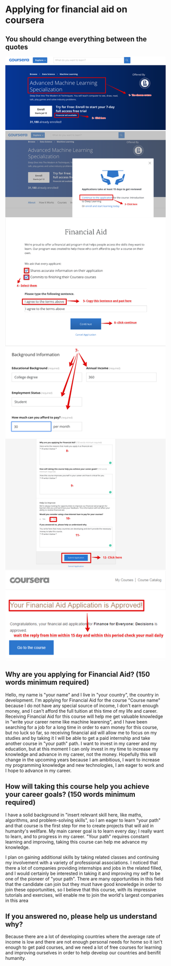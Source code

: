 # Applying for financial aid on coursera 

## You should change everything between the quotes
![1](images/1-2.png)
![2](images/3.png)
![3](images/4.png)
![4](images/5.png)
![5](images/6.png)
![6](images/7.png)

## Why are you applying for Financial Aid? (150 words minimum required)
Hello, my name is "your name" and I live in "your country", the country in development. I'm applying for Financial Aid for the course "Course name" because I do not have any special source of income, I don't earn enough money, and I can't afford the full tuition at this time of my life and career.
Receiving Financial Aid for this course will help me get valuable knowledge in "write your career neme like machine learening",  and I have been searching for a job for a long time in order to earn money for this course, but no luck so far, so receiving financial aid will allow me to focus on my studies and by taking it I will be able to get a paid internship and take another course in "your path" path.
I want to invest in my career and my education, but at this moment I can only invest in my time to increase my knowledge and advance in my career, not the money. Hopefully this will change in the upcoming years because I am ambitious, I want to increase my programming knowledge and new technologies, I am eager to work and I hope to advance in my career.


## How will taking this course help you achieve your career goals? (150 words minimum required)
I have a solid background in "insert relevant skill here, like maths, algorithms, and problem-solving skills", so I am eager to learn "your path" and that course is the first step for me to create projects that will aid in humanity's wellfare. 
My main career goal is to learn every day; I really want to learn, and to progress in my career.
"Your path" requires constant learning and improving, taking this course can help me advance my knowledge.

I plan on gaining additional skills by taking related classes and continuing my involvement with a variety of professional associations. I noticed that there a lot of companies providing internships and jobs in the related filled, and I would certainly be interested in taking it and improving my self to be one of the pioneer of "your path".
There are many opportunities in this field that the candidate can join but they must have good knowledge in order to join these opportunities, so I believe that this course, with its impressive tutorials and exercises, will enable me to join the world's largest companies in this area

## If you answered no, please help us understand why?
Because there are a lot of developing countries where the average rate of income is low and there are not enough personal needs for home so it isn't enough to get paid courses, and we need a lot of free courses for learning and improving ourselves in order to help develop our countries and benifit humanity.
